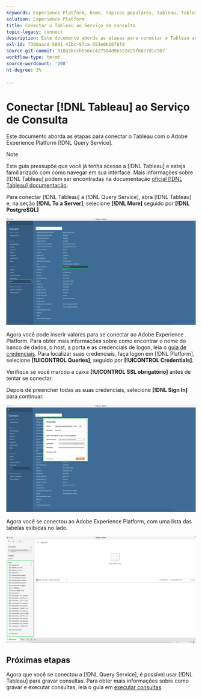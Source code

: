 ```yaml
---
keywords: Experience Platform, home, tópicos populares, tableau, Tableau, serviço de consulta, serviço de consulta, conectar ao serviço de consulta;
solution: Experience Platform
title: Conectar o Tableau ao Serviço de consulta
topic-legacy: connect
description: Este documento aborda as etapas para conectar o Tableau ao Adobe Experience Platform Query Service.
exl-id: f380aacd-5091-41bc-97ca-593e0b1670fd
source-git-commit: 910a38ccb556ec427584d9b522e29f6877d1c987
workflow-type: tm+mt
source-wordcount: '208'
ht-degree: 3%

---
```


# Conectar [!DNL Tableau] ao Serviço de Consulta

Este documento aborda as etapas para conectar o Tableau com o Adobe Experience Platform [!DNL Query Service].

>[!NOTE]
>
> Este guia pressupõe que você já tenha acesso a [!DNL Tableau] e esteja familiarizado com como navegar em sua interface. Mais informações sobre [!DNL Tableau] podem ser encontradas na documentação [oficial [!DNL Tableau] documentação](https://help.tableau.com/current/pro/desktop/en-us/default.htm).

Para conectar [!DNL Tableau] a [!DNL Query Service], abra [!DNL Tableau] e, na seção **[!DNL To a Server]**, selecione **[!DNL More]** seguido por **[!DNL PostgreSQL]**

![](../images/clients/tableau/open-connection.png)

Agora você pode inserir valores para se conectar ao Adobe Experience Platform. Para obter mais informações sobre como encontrar o nome do banco de dados, o host, a porta e as credenciais de logon, leia o [guia de credenciais](../ui/credentials.md). Para localizar suas credenciais, faça logon em [!DNL Platform], selecione **[!UICONTROL Queries]**, seguido por **[!UICONTROL Credentials]**.

Verifique se você marcou a caixa **[!UICONTROL SSL obrigatório]** antes de tentar se conectar.

Depois de preencher todas as suas credenciais, selecione **[!DNL Sign In]** para continuar.

![](../images/clients/tableau/sign-in.png)

Agora você se conectou ao Adobe Experience Platform, com uma lista das tabelas exibidas no lado.

![](../images/clients/tableau/connected.png)

## Próximas etapas

Agora que você se conectou a [!DNL Query Service], é possível usar [!DNL Tableau] para gravar consultas. Para obter mais informações sobre como gravar e executar consultas, leia o guia em [executar consultas](../best-practices/writing-queries.md).
